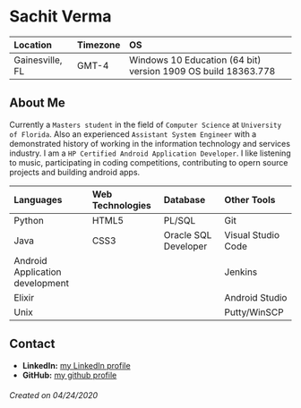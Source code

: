 # Sachit Verma

Location | Timezone | OS
:--- | :--- | :---
Gainesville, FL | GMT-4 | Windows 10 Education (64 bit) version 1909 OS build 18363.778

## About Me
Currently a `Masters student` in the field of `Computer Science` at `University of Florida`. Also an experienced `Assistant System Engineer` with a demonstrated history of working in the information technology and services industry. I am a `HP Certified Android Application Developer`. I like listening to music, participating in coding competitions, contributing to opern source projects and building android apps.

Languages | Web Technologies | Database | Other Tools
:--- | :--- | :--- | :---
Python | HTML5| PL/SQL | Git 
Java | CSS3 | Oracle SQL Developer | Visual Studio Code 
Android Application development | | | Jenkins 
Elixir | | | Android Studio 
Unix | | | Putty/WinSCP 

## Contact
* __LinkedIn:__ [my LinkedIn profile](https://www.linkedin.com/in/sachit-verma-sa1137/)
* __GitHub:__ [my github profile](https://github.com/Sachit1137)

###### Created on 04/24/2020
